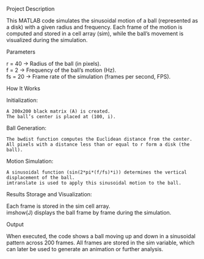 
Project Description

  This MATLAB code simulates the sinusoidal motion of a ball (represented as a disk) with a given radius and frequency. Each frame of the motion is computed and stored in a cell array (sim), while the ball’s movement is visualized during the simulation.

Parameters

  r = 40 → Radius of the ball (in pixels).  
  f = 2 → Frequency of the ball’s motion (Hz).  
  fs = 20 → Frame rate of the simulation (frames per second, FPS).

How It Works

  Initialization:

    A 200x200 black matrix (A) is created.    
    The ball’s center is placed at (100, i).

  Ball Generation:

    The bwdist function computes the Euclidean distance from the center.
    All pixels with a distance less than or equal to r form a disk (the ball).

  Motion Simulation:

    A sinusoidal function (sin(2*pi*(f/fs)*i)) determines the vertical displacement of the ball.
    imtranslate is used to apply this sinusoidal motion to the ball.

Results Storage and Visualization:

  Each frame is stored in the sim cell array.  
  imshow(J) displays the ball frame by frame during the simulation.

Output

  When executed, the code shows a ball moving up and down in a sinusoidal pattern across 200 frames.
  All frames are stored in the sim variable, which can later be used to generate an animation or further analysis.
